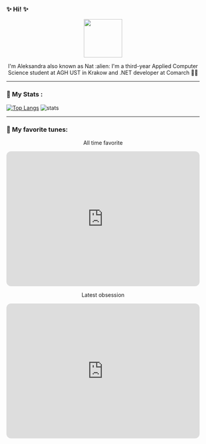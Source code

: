 ### ✨ Hi! ✨

<div id="header" align="center">
  <img src="https://static.wikia.nocookie.net/undertale/images/7/72/Napsta_sprite.png/revision/latest?cb=20160403150652&path-prefix=pl" width="100"/>
  <p>I'm Aleksandra also known as Nat :alien: I'm a third-year Applied Computer Science student at AGH UST in Krakow and .NET developer at Comarch 👩‍💻</p>
</div>

---

### :space_invader: My Stats :


[![Top Langs](https://github-readme-stats.vercel.app/api/top-langs/?username=natruszka&layout=compact&theme=vision-friendly-dark)](https://github.com/anuraghazra/github-readme-stats)
![stats](https://github-readme-stats-zeta-smoky.vercel.app/api?username=natruszka)

---

### 🎵 My favorite tunes:
<div align="center">
<div><p>All time favorite</p>
  <iframe style="border-radius:12px" src="https://open.spotify.com/embed/track/7DlaNytRNcrIWvCzsCRZKi?utm_source=generator" width="100%" height="352" frameBorder="0" allowfullscreen="" allow="autoplay; clipboard-write; encrypted-media; fullscreen; picture-in-picture" loading="lazy"></iframe>
  <p>Latest obsession</p>
  <iframe style="border-radius:12px" src="https://open.spotify.com/embed/track/3JTjLyrnevl9ASw3ayGO2P?utm_source=generator" width="100%" height="352" frameBorder="0" allowfullscreen="" allow="autoplay; clipboard-write; encrypted-media; fullscreen; picture-in-picture" loading="lazy"></iframe>
</div>
<!--
**natruszka/natruszka** is a ✨ _special_ ✨ repository because its `README.md` (this file) appears on your GitHub profile.

Here are some ideas to get you started:

- 🔭 I’m currently working on ...
- 🌱 I’m currently learning ...
- 👯 I’m looking to collaborate on ...
- 🤔 I’m looking for help with ...
- 💬 Ask me about ...
- 📫 How to reach me: ...
- 😄 Pronouns: ...
- ⚡ Fun fact: ...
-->
